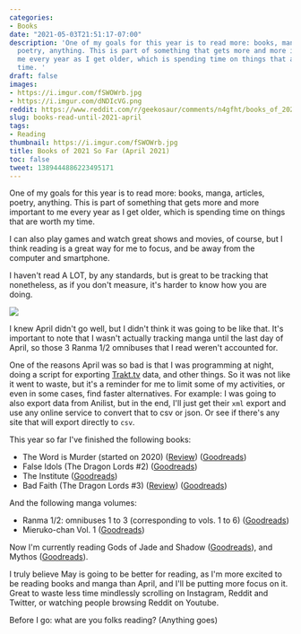 ```yaml
---
categories:
- Books
date: "2021-05-03T21:51:17-07:00"
description: 'One of my goals for this year is to read more: books, manga, articles,
  poetry, anything. This is part of something that gets more and more important to
  me every year as I get older, which is spending time on things that are worth my
  time. '
draft: false
images:
- https://i.imgur.com/fSWOWrb.jpg
- https://i.imgur.com/dNDIcVG.png
reddit: https://www.reddit.com/r/geekosaur/comments/n4gfht/books_of_2021_so_far_april_2021/
slug: books-read-until-2021-april
tags:
- Reading
thumbnail: https://i.imgur.com/fSWOWrb.jpg
title: Books of 2021 So Far (April 2021)
toc: false
tweet: 1389444886223495171
---
```


One of my goals for this year is to read more: books, manga, articles, poetry, anything. This is part of something that gets more and more important to me every year as I get older, which is spending time on things that are worth my time. 

I can also play games and watch great shows and movies, of course, but I think reading is a great way for me to focus, and be away from the computer and smartphone.

<!--more-->

I haven't read A LOT, by any standards, but is great to be tracking that nonetheless, as if you don't measure, it's harder to know how you are doing.

![](https://i.imgur.com/dNDIcVG.png)

I knew April didn't go well, but I didn't think it was going to be like that. It's important to note that I wasn't actually tracking manga until the last day of April, so those 3 Ranma 1/2 omnibuses that I read weren't accounted for.

One of the reasons April was so bad is that I was programming at night, doing a script for exporting [Trakt.tv](http://trakt.tv) data, and other things. So it was not like it went to waste, but it's a reminder for me to limit some of my activities, or even in some cases, find faster alternatives. For example: I was going to also export data from Anilist, but in the end, I'll just get their `xml` export and use any online service to convert that to csv or json. Or see if there's any site that will export directly to `csv`.

This year so far I've finished the following books:

- The Word is Murder (started on 2020) ([Review](/post/book-review-the-word-is-murder-by-anthony-horowitz/)) ([Goodreads](https://www.goodreads.com/book/show/36919462-the-word-is-murder))
- False Idols (The Dragon Lords #2) ([Goodreads](https://www.goodreads.com/book/show/38369361-false-idols))
- The Institute ([Goodreads](https://www.goodreads.com/book/show/50892339-the-institute))
- Bad Faith (The Dragon Lords #3) ([Review](/post/finished-the-dragon-lords-books/)) ([Goodreads](https://www.goodreads.com/book/show/37760729-bad-faith))

And the following manga volumes:

- Ranma 1/2: omnibuses 1 to 3 (corresponding to vols. 1 to 6) ([Goodreads](https://www.goodreads.com/book/show/18223762-ranma-1-2-vol-1))
- Mieruko-chan Vol. 1 ([Goodreads](https://www.goodreads.com/book/show/54760327-mieruko-chan-vol-1))

Now I'm currently reading Gods of Jade and Shadow ([Goodreads](https://www.goodreads.com/book/show/49185974-gods-of-jade-and-shadow)), and Mythos ([Goodreads](https://www.goodreads.com/book/show/46228086-mythos)).

I truly believe May is going to be better for reading, as I'm more excited to be reading books and manga than April, and I'll be putting more focus on it. Great to waste less time mindlessly scrolling on Instagram, Reddit and Twitter, or watching people browsing Reddit on Youtube.

Before I go: what are you folks reading? (Anything goes)
